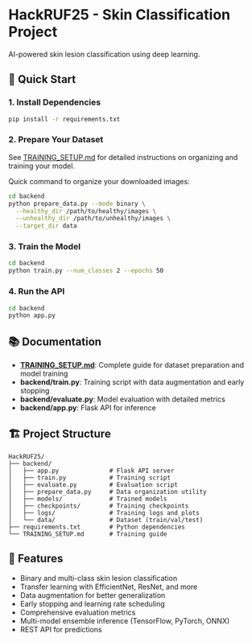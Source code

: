 # HackRUF25 - Skin Classification Project

AI-powered skin lesion classification using deep learning.

## 🚀 Quick Start

### 1. Install Dependencies
```bash
pip install -r requirements.txt
```

### 2. Prepare Your Dataset
See [TRAINING_SETUP.md](TRAINING_SETUP.md) for detailed instructions on organizing and training your model.

Quick command to organize your downloaded images:
```bash
cd backend
python prepare_data.py --mode binary \
  --healthy_dir /path/to/healthy/images \
  --unhealthy_dir /path/to/unhealthy/images \
  --target_dir data
```

### 3. Train the Model
```bash
cd backend
python train.py --num_classes 2 --epochs 50
```

### 4. Run the API
```bash
cd backend
python app.py
```

## 📚 Documentation
- **[TRAINING_SETUP.md](TRAINING_SETUP.md)**: Complete guide for dataset preparation and model training
- **backend/train.py**: Training script with data augmentation and early stopping
- **backend/evaluate.py**: Model evaluation with detailed metrics
- **backend/app.py**: Flask API for inference

## 🏗️ Project Structure
```
HackRUF25/
├── backend/
│   ├── app.py              # Flask API server
│   ├── train.py            # Training script
│   ├── evaluate.py         # Evaluation script
│   ├── prepare_data.py     # Data organization utility
│   ├── models/             # Trained models
│   ├── checkpoints/        # Training checkpoints
│   ├── logs/               # Training logs and plots
│   └── data/               # Dataset (train/val/test)
├── requirements.txt        # Python dependencies
└── TRAINING_SETUP.md       # Training guide
```

## 🔧 Features
- Binary and multi-class skin lesion classification
- Transfer learning with EfficientNet, ResNet, and more
- Data augmentation for better generalization
- Early stopping and learning rate scheduling
- Comprehensive evaluation metrics
- Multi-model ensemble inference (TensorFlow, PyTorch, ONNX)
- REST API for predictions